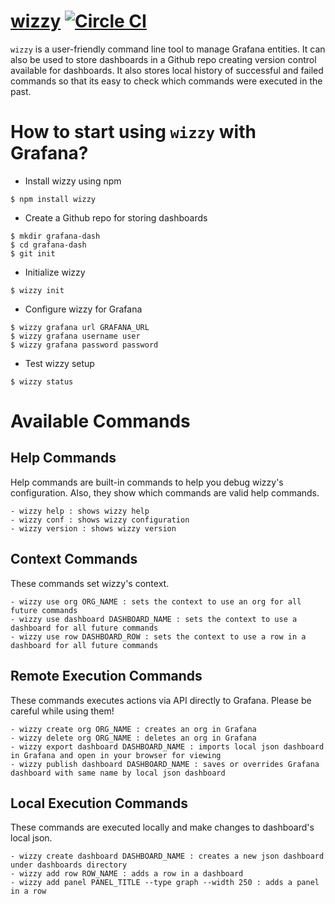 [wizzy](https://github.com/utkarshcmu/wizzy) [![Circle CI](https://circleci.com/gh/utkarshcmu/wizzy.svg?style=svg)](https://circleci.com/gh/utkarshcmu/wizzy)
================
`wizzy` is a user-friendly command line tool to manage Grafana entities. It can also be used to store dashboards in a Github repo creating version control available for dashboards. It also stores local history of successful and failed commands so that its easy to check which commands were executed in the past.

# How to start using `wizzy` with Grafana?
- Install wizzy using npm
```
$ npm install wizzy
```
- Create a Github repo for storing dashboards
```
$ mkdir grafana-dash
$ cd grafana-dash
$ git init
```
- Initialize wizzy
```
$ wizzy init
```
- Configure wizzy for Grafana
```
$ wizzy grafana url GRAFANA_URL
$ wizzy grafana username user
$ wizzy grafana password password
```
- Test wizzy setup
```
$ wizzy status
```

# Available Commands

## Help Commands
Help commands are built-in commands to help you debug wizzy's configuration. Also, they show which commands are valid help commands.
```
- wizzy help : shows wizzy help
- wizzy conf : shows wizzy configuration
- wizzy version : shows wizzy version
```

## Context Commands
These commands set wizzy's context.
```
- wizzy use org ORG_NAME : sets the context to use an org for all future commands
- wizzy use dashboard DASHBOARD_NAME : sets the context to use a dashboard for all future commands
- wizzy use row DASHBOARD_ROW : sets the context to use a row in a dashboard for all future commands
```

## Remote Execution Commands
These commands executes actions via API directly to Grafana. Please be careful while using them!
```
- wizzy create org ORG_NAME : creates an org in Grafana
- wizzy delete org ORG_NAME : deletes an org in Grafana
- wizzy export dashboard DASHBOARD_NAME : imports local json dashboard in Grafana and open in your browser for viewing
- wizzy publish dashboard DASHBOARD_NAME : saves or overrides Grafana dashboard with same name by local json dashboard
```

## Local Execution Commands
These commands are executed locally and make changes to dashboard's local json.
```
- wizzy create dashboard DASHBOARD_NAME : creates a new json dashboard under dashboards directory
- wizzy add row ROW_NAME : adds a row in a dashboard
- wizzy add panel PANEL_TITLE --type graph --width 250 : adds a panel in a row
```

